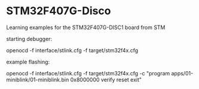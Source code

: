 # STM32F407G-Disco
Learning examples for the STM32F407G-DISC1 board from STM





starting debugger:

openocd -f interface/stlink.cfg -f target/stm32f4x.cfg



example flashing:

openocd -f interface/stlink.cfg -f target/stm32f4x.cfg -c "program apps/01-miniblink/01-miniblink.bin 0x8000000 verify reset exit"